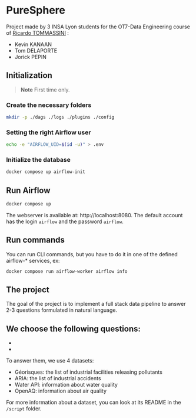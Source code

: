 # PureSphere

Project made by 3 INSA Lyon students for the OT7-Data Engineering course of [Ricardo TOMMASSINI](https://www.riccardotommasini.com/) :
- Kevin KANAAN
- Tom DELAPORTE
- Jorick PEPIN

## Initialization

> **Note**
> First time only.

### Create the necessary folders

```bash
mkdir -p ./dags ./logs ./plugins ./config
```

### Setting the right Airflow user

```bash
echo -e "AIRFLOW_UID=$(id -u)" > .env
```

### Initialize the database

```bash
docker compose up airflow-init
```

## Run Airflow

```bash
docker compose up
```

The webserver is available at: http://localhost:8080. The default account has the login `airflow` and the password `airflow`.

## Run commands

You can run CLI commands, but you have to do it in one of the defined airflow-* services, ex:

```bash
docker compose run airflow-worker airflow info
```

## The project

The goal of the project is to implement a full stack data pipeline to answer 2-3 questions formulated in natural language.

We choose the following questions:
- 
- 
- 

To answer them, we use 4 datasets:
- Géorisques: the list of industrial facilities releasing pollutants
- ARIA: the list of industrial accidents
- Water API: information about water quality
- OpenAQ: information about air quality

For more information about a dataset, you can look at its README in the `/script` folder.
